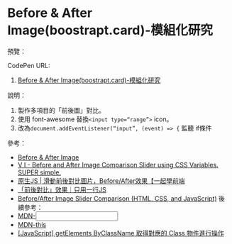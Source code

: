 # Before & After Image(boostrapt.card)-模組化研究

預覽：

CodePen URL:
1. [Before & After Image(boostrapt.card)-模組化研究](https://codepen.io/april808/pen/LYdJzeG)

說明：

1. 製作多項目的「前後圖」對比。
1. 使用 font-awesome 替換`<input type=“range”>` icon。
2. 改為`document.addEventListener(“input”, (event) => {` 監聽 if條件

參考：
- [Before & After Image](https://codepen.io/josetxu/pen/mJbmZY)
- [V I - Before and After Image Comparison Slider using CSS Variables. SUPER simple.](https://codepen.io/mark_sottek/pen/wvmveMG)
- [原生JS | 滑動前後對比圖片，Before/After效果【一起學前端](https://www.youtube.com/watch?v=EAc7PktCsY0)
- [「前後對比」效果｜只用一行JS](https://www.youtube.com/watch?v=AmEo-BKTyNo)
- [Before/After Image Slider Comparison (HTML, CSS, and JavaScript)](https://www.youtube.com/watch?v=dzqDU9efnnk)
後續參考： 
- [MDN-<input type=“range”>](https://developer.mozilla.org/en-US/docs/Web/HTML/Element/input/range)
- [MDN-this](https://developer.mozilla.org/en-US/docs/Web/JavaScript/Reference/Operators/this)
- [[JavaScript] getElements ByClassName 取得對應的 Class 物件進行操作](https://zwh.zone/javascript-getelementsbyclassname—e5-8f-96-e5-be-97-e5-b0-8d-e6-87-89-e7-9a-84-class—e7-89-a9-e4-bb-b6-e9-80-b2-e8-a1-8c-e6-93-8d-e4-bd-9c/)